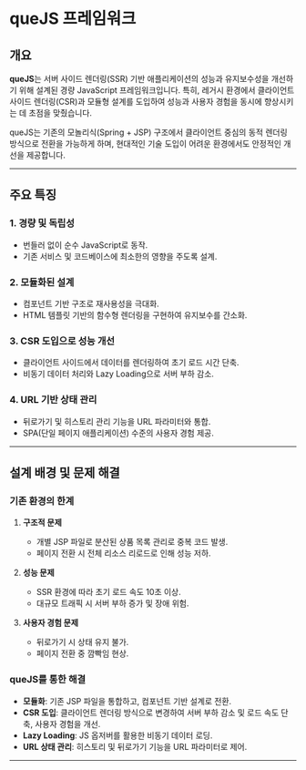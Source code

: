# queJS 프레임워크

## 개요

**queJS**는 서버 사이드 렌더링(SSR) 기반 애플리케이션의 성능과 유지보수성을 개선하기 위해 설계된 경량 JavaScript 프레임워크입니다. 특히, 레거시 환경에서 클라이언트 사이드 렌더링(CSR)과 모듈형 설계를 도입하여 성능과 사용자 경험을 동시에 향상시키는 데 초점을 맞췄습니다.

queJS는 기존의 모놀리식(Spring + JSP) 구조에서 클라이언트 중심의 동적 렌더링 방식으로 전환을 가능하게 하며, 현대적인 기술 도입이 어려운 환경에서도 안정적인 개선을 제공합니다.

---

## 주요 특징

### 1. **경량 및 독립성**
- 번들러 없이 순수 JavaScript로 동작.
- 기존 서비스 및 코드베이스에 최소한의 영향을 주도록 설계.

### 2. **모듈화된 설계**
- 컴포넌트 기반 구조로 재사용성을 극대화.
- HTML 템플릿 기반의 함수형 렌더링을 구현하여 유지보수를 간소화.

### 3. **CSR 도입으로 성능 개선**
- 클라이언트 사이드에서 데이터를 렌더링하여 초기 로드 시간 단축.
- 비동기 데이터 처리와 Lazy Loading으로 서버 부하 감소.

### 4. **URL 기반 상태 관리**
- 뒤로가기 및 히스토리 관리 기능을 URL 파라미터와 통합.
- SPA(단일 페이지 애플리케이션) 수준의 사용자 경험 제공.

---

## 설계 배경 및 문제 해결

### 기존 환경의 한계

1. **구조적 문제**
    - 개별 JSP 파일로 분산된 상품 목록 관리로 중복 코드 발생.
    - 페이지 전환 시 전체 리소스 리로드로 인해 성능 저하.

2. **성능 문제**
    - SSR 환경에 따라 초기 로드 속도 10초 이상.
    - 대규모 트래픽 시 서버 부하 증가 및 장애 위험.

3. **사용자 경험 문제**
    - 뒤로가기 시 상태 유지 불가.
    - 페이지 전환 중 깜빡임 현상.

### queJS를 통한 해결

- **모듈화**: 기존 JSP 파일을 통합하고, 컴포넌트 기반 설계로 전환.
- **CSR 도입**: 클라이언트 렌더링 방식으로 변경하여 서버 부하 감소 및 로드 속도 단축, 사용자 경험을 개선.
- **Lazy Loading**: JS 옵저버를 활용한 비동기 데이터 로딩.
- **URL 상태 관리**: 히스토리 및 뒤로가기 기능을 URL 파라미터로 제어.

---

